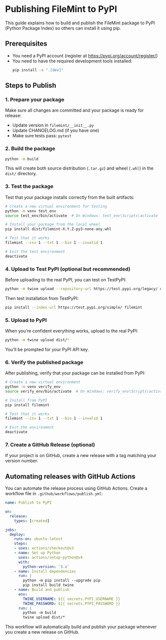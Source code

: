 # Publishing FileMint to PyPI

This guide explains how to build and publish the FileMint package to PyPI (Python Package Index) so others can install it using pip.

## Prerequisites

- You need a PyPI account (register at https://pypi.org/account/register/)
- You need to have the required development tools installed:
  ```bash
  pip install -e ".[dev]"
  ```

## Steps to Publish

### 1. Prepare your package

Make sure all changes are committed and your package is ready for release:

- Update version in `filemint/__init__.py`
- Update CHANGELOG.md (if you have one)
- Make sure tests pass: `pytest`

### 2. Build the package

```bash
python -m build
```

This will create both source distribution (`.tar.gz`) and wheel (`.whl`) in the `dist/` directory.

### 3. Test the package

Test that your package installs correctly from the built artifacts:

```bash
# Create a new virtual environment for testing
python -m venv test_env
source test_env/bin/activate  # On Windows: test_env\Scripts\activate

# Install your package from the local wheel
pip install dist/filemint-X.Y.Z-py3-none-any.whl

# Test that it works
filemint --csv 1 --txt 1 --bin 1 --invalid 1

# Exit the test environment
deactivate
```

### 4. Upload to Test PyPI (optional but recommended)

Before uploading to the real PyPI, you can test on TestPyPI:

```bash
python -m twine upload --repository-url https://test.pypi.org/legacy/ dist/*
```

Then test installation from TestPyPI:

```bash
pip install --index-url https://test.pypi.org/simple/ filemint
```

### 5. Upload to PyPI

When you're confident everything works, upload to the real PyPI:

```bash
python -m twine upload dist/*
```

You'll be prompted for your PyPI API key.

### 6. Verify the published package

After publishing, verify that your package can be installed from PyPI:

```bash
# Create a new virtual environment
python -m venv verify_env
source verify_env/bin/activate  # On Windows: verify_env\Scripts\activate

# Install from PyPI
pip install filemint

# Test that it works
filemint --csv 1 --txt 1 --bin 1 --invalid 1

# Exit the environment
deactivate
```

### 7. Create a GitHub Release (optional)

If your project is on GitHub, create a new release with a tag matching your version number.

## Automating releases with GitHub Actions

You can automate the release process using GitHub Actions. Create a workflow file in `.github/workflows/publish.yml`:

```yaml
name: Publish to PyPI

on:
  release:
    types: [created]

jobs:
  deploy:
    runs-on: ubuntu-latest
    steps:
    - uses: actions/checkout@v3
    - name: Set up Python
      uses: actions/setup-python@v4
      with:
        python-version: '3.x'
    - name: Install dependencies
      run: |
        python -m pip install --upgrade pip
        pip install build twine
    - name: Build and publish
      env:
        TWINE_USERNAME: ${{ secrets.PYPI_USERNAME }}
        TWINE_PASSWORD: ${{ secrets.PYPI_PASSWORD }}
      run: |
        python -m build
        twine upload dist/*
```

This workflow will automatically build and publish your package whenever you create a new release on GitHub. 